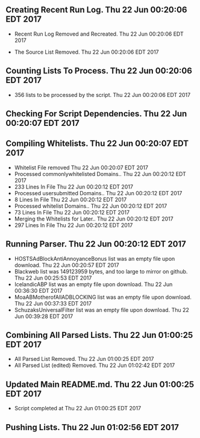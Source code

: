 ## Creating Recent Run Log. Thu 22 Jun 00:20:06 EDT 2017
* Recent Run Log Removed and Recreated. Thu 22 Jun 00:20:06 EDT 2017

* The Source List Removed. Thu 22 Jun 00:20:06 EDT 2017
## Counting Lists To Process. Thu 22 Jun 00:20:06 EDT 2017
* 	356 lists to be processed by the script. Thu 22 Jun 00:20:06 EDT 2017

## Checking For Script Dependencies. Thu 22 Jun 00:20:07 EDT 2017

## Compiling Whitelists. Thu 22 Jun 00:20:07 EDT 2017
* Whitelist File removed Thu 22 Jun 00:20:07 EDT 2017
* Processed commonlywhitelisted Domains.. Thu 22 Jun 00:20:12 EDT 2017
* 	233 Lines In File Thu 22 Jun 00:20:12 EDT 2017
* Processed usersubmitted Domains.. Thu 22 Jun 00:20:12 EDT 2017
* 	8 Lines In File Thu 22 Jun 00:20:12 EDT 2017
* Processed whitelist Domains.. Thu 22 Jun 00:20:12 EDT 2017
* 	73 Lines In File Thu 22 Jun 00:20:12 EDT 2017
* Merging the Whitelists for Later.. Thu 22 Jun 00:20:12 EDT 2017
* 	297 Lines In File Thu 22 Jun 00:20:12 EDT 2017

## Running Parser. Thu 22 Jun 00:20:12 EDT 2017
* HOSTSAdBlockAntiAnnoyanceBonus list was an empty file upon download. Thu 22 Jun 00:20:57 EDT 2017
* Blackweb list was 149123959 bytes, and too large to mirror on github. Thu 22 Jun 00:25:53 EDT 2017
* IcelandicABP list was an empty file upon download. Thu 22 Jun 00:36:30 EDT 2017
* MoaABMotherofAllADBLOCKING list was an empty file upon download. Thu 22 Jun 00:37:33 EDT 2017
* SchuzaksUniversalFilter list was an empty file upon download. Thu 22 Jun 00:39:28 EDT 2017

## Combining All Parsed Lists. Thu 22 Jun 01:00:25 EDT 2017
* All Parsed List Removed. Thu 22 Jun 01:00:25 EDT 2017
* All Parsed List (edited) Removed. Thu 22 Jun 01:02:42 EDT 2017

## Updated Main README.md. Thu 22 Jun 01:00:25 EDT 2017

* Script completed at Thu 22 Jun 01:00:25 EDT 2017
## Pushing Lists. Thu 22 Jun 01:02:56 EDT 2017

